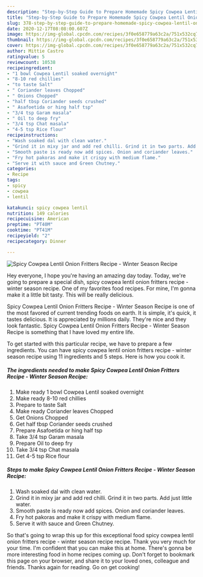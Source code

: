 ```yaml
---
description: "Step-by-Step Guide to Prepare Homemade Spicy Cowpea Lentil Onion Fritters Recipe - Winter Season Recipe"
title: "Step-by-Step Guide to Prepare Homemade Spicy Cowpea Lentil Onion Fritters Recipe - Winter Season Recipe"
slug: 378-step-by-step-guide-to-prepare-homemade-spicy-cowpea-lentil-onion-fritters-recipe-winter-season-recipe
date: 2020-12-17T08:08:00.607Z
image: https://img-global.cpcdn.com/recipes/3f0e658779a63c2a/751x532cq70/spicy-cowpea-lentil-onion-fritters-recipe-winter-season-recipe-recipe-main-photo.jpg
thumbnail: https://img-global.cpcdn.com/recipes/3f0e658779a63c2a/751x532cq70/spicy-cowpea-lentil-onion-fritters-recipe-winter-season-recipe-recipe-main-photo.jpg
cover: https://img-global.cpcdn.com/recipes/3f0e658779a63c2a/751x532cq70/spicy-cowpea-lentil-onion-fritters-recipe-winter-season-recipe-recipe-main-photo.jpg
author: Mittie Castro
ratingvalue: 5
reviewcount: 10538
recipeingredient:
- "1 bowl Cowpea Lentil soaked overnight"
- "8-10 red chillies"
- "to taste Salt"
- " Coriander leaves Chopped"
- " Onions Chopped"
- "half tbsp Coriander seeds crushed"
- " Asafoetida or hing half tsp"
- "3/4 tsp Garam masala"
- " Oil to deep fry"
- "3/4 tsp Chat masala"
- "4-5 tsp Rice flour"
recipeinstructions:
- "Wash soaked dal with clean water."
- "Grind it in mixy jar and add red chilli. Grind it in two parts. Add just little water."
- "Smooth paste is ready now add spices. Onion and coriander leaves."
- "Fry hot pakoras and make it crispy with medium flame."
- "Serve it with sauce and Green Chutney."
categories:
- Recipe
tags:
- spicy
- cowpea
- lentil

katakunci: spicy cowpea lentil 
nutrition: 149 calories
recipecuisine: American
preptime: "PT40M"
cooktime: "PT41M"
recipeyield: "2"
recipecategory: Dinner

---
```



![Spicy Cowpea Lentil Onion Fritters Recipe - Winter Season Recipe](https://img-global.cpcdn.com/recipes/3f0e658779a63c2a/751x532cq70/spicy-cowpea-lentil-onion-fritters-recipe-winter-season-recipe-recipe-main-photo.jpg)

Hey everyone, I hope you're having an amazing day today. Today, we're going to prepare a special dish, spicy cowpea lentil onion fritters recipe - winter season recipe. One of my favorites food recipes. For mine, I'm gonna make it a little bit tasty. This will be really delicious.



Spicy Cowpea Lentil Onion Fritters Recipe - Winter Season Recipe is one of the most favored of current trending foods on earth. It is simple, it's quick, it tastes delicious. It is appreciated by millions daily. They're nice and they look fantastic. Spicy Cowpea Lentil Onion Fritters Recipe - Winter Season Recipe is something that I have loved my entire life.


To get started with this particular recipe, we have to prepare a few ingredients. You can have spicy cowpea lentil onion fritters recipe - winter season recipe using 11 ingredients and 5 steps. Here is how you cook it.

<!--inarticleads1-->

##### The ingredients needed to make Spicy Cowpea Lentil Onion Fritters Recipe - Winter Season Recipe:

1. Make ready 1 bowl Cowpea Lentil soaked overnight
1. Make ready 8-10 red chillies
1. Prepare to taste Salt
1. Make ready  Coriander leaves Chopped
1. Get  Onions Chopped
1. Get half tbsp Coriander seeds crushed
1. Prepare  Asafoetida or hing half tsp
1. Take 3/4 tsp Garam masala
1. Prepare  Oil to deep fry
1. Take 3/4 tsp Chat masala
1. Get 4-5 tsp Rice flour




<!--inarticleads2-->

##### Steps to make Spicy Cowpea Lentil Onion Fritters Recipe - Winter Season Recipe:

1. Wash soaked dal with clean water.
1. Grind it in mixy jar and add red chilli. Grind it in two parts. Add just little water.
1. Smooth paste is ready now add spices. Onion and coriander leaves.
1. Fry hot pakoras and make it crispy with medium flame.
1. Serve it with sauce and Green Chutney.




So that's going to wrap this up for this exceptional food spicy cowpea lentil onion fritters recipe - winter season recipe recipe. Thank you very much for your time. I'm confident that you can make this at home. There's gonna be more interesting food in home recipes coming up. Don't forget to bookmark this page on your browser, and share it to your loved ones, colleague and friends. Thanks again for reading. Go on get cooking!

